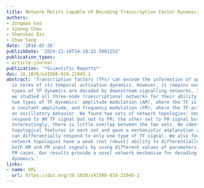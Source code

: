 ```yaml
---
title: Network Motifs Capable of Decoding Transcription Factor Dynamics
authors:
- Zongmao Gao
- Siheng Chen
- Shanshan Qin
- Chao Tang
date: '2018-02-26'
publishDate: '2024-12-10T14:18:22.590115Z'
publication_types:
- article-journal
publication: '*Scientific Reports*'
doi: 10.1038/s41598-018-21945-2
abstract: 'Transcription factors (TFs) can encode the information of upstream signal
  in terms of its temporal activation dynamics. However, it remains unclear how different
  types of TF dynamics are decoded by downstream signalling networks. In this work,
  we studied all three-node transcriptional networks for their ability to distinguish
  two types of TF dynamics: amplitude modulation (AM), where the TF is activated with
  a constant amplitude, and frequency modulation (FM), where the TF activity displays
  an oscillatory behavior. We found two sets of network topologies: one set can differentially
  respond to AM TF signal but not to FM; the other set to FM signal but not to AM.
  Interestingly, there is little overlap between the two sets. We identified the prevalent
  topological features in each set and gave a mechanistic explanation as to why they
  can differentially respond to only one type of TF signal. We also found that some
  network topologies have a weak (not robust) ability to differentially respond to
  both AM and FM input signals by using different values of parameters for AM and
  FM cases. Our results provide a novel network mechanism for decoding different TF
  dynamics.'
links:
- name: URL
  url: https://doi.org/10.1038/s41598-018-21945-2
---
```

